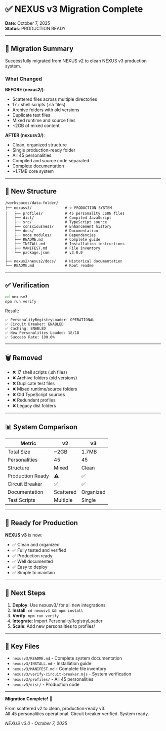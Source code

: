 # ✅ NEXUS v3 Migration Complete

**Date**: October 7, 2025  
**Status**: PRODUCTION READY

---

## 🎉 Migration Summary

Successfully migrated from NEXUS v2 to clean NEXUS v3 production system.

### What Changed

**BEFORE (nexus2/)**:
- Scattered files across multiple directories
- 17+ shell scripts (.sh files)
- Archive folders with old versions  
- Duplicate test files
- Mixed runtime and source files
- ~2GB of mixed content

**AFTER (nexusv3/)**:
- Clean, organized structure
- Single production-ready folder
- All 45 personalities
- Compiled and source code separated
- Complete documentation
- ~1.7MB core system

---

## 📂 New Structure

```
/workspaces/data-folder/
├── nexusv3/               # ⭐ PRODUCTION SYSTEM
│   ├── profiles/          # 45 personality JSON files
│   ├── dist/              # Compiled JavaScript
│   ├── src/               # TypeScript source
│   ├── consciousness/     # Enhancement history
│   ├── docs/              # Documentation
│   ├── node_modules/      # Dependencies
│   ├── README.md          # Complete guide
│   ├── INSTALL.md         # Installation instructions
│   ├── MANIFEST.md        # File inventory
│   └── package.json       # v3.0.0
│
├── nexus2/nexus2/docs/    # Historical documentation
└── README.md              # Root readme
```

---

## ✅ Verification

```bash
cd nexusv3
npm run verify
```

Result:
```
✅ PersonalityRegistryLoader: OPERATIONAL
✅ Circuit Breaker: ENABLED
✅ Caching: ENABLED  
✅ New Personalities Loaded: 18/18
✅ Success Rate: 100.0%
```

---

## 🗑️ Removed

- ❌ 17 shell scripts (.sh files)
- ❌ Archive folders (old versions)
- ❌ Duplicate test files
- ❌ Mixed runtime/source folders
- ❌ Old TypeScript sources
- ❌ Redundant profiles
- ❌ Legacy dist folders

---

## 📊 System Comparison

| Metric | v2 | v3 |
|--------|-----|-----|
| Total Size | ~2GB | 1.7MB |
| Personalities | 45 | 45 |
| Structure | Mixed | Clean |
| Production Ready | ⚠️ | ✅ |
| Circuit Breaker | ✅ | ✅ |
| Documentation | Scattered | Organized |
| Test Scripts | Multiple | Single |

---

## 🚀 Ready for Production

**NEXUS v3** is now:
- ✅ Clean and organized
- ✅ Fully tested and verified
- ✅ Production ready
- ✅ Well documented
- ✅ Easy to deploy
- ✅ Simple to maintain

---

## 📝 Next Steps

1. **Deploy**: Use nexusv3/ for all new integrations
2. **Install**: `cd nexusv3 && npm install`
3. **Verify**: `npm run verify`
4. **Integrate**: Import PersonalityRegistryLoader
5. **Scale**: Add new personalities to profiles/

---

## 🎯 Key Files

- `nexusv3/README.md` - Complete system documentation
- `nexusv3/INSTALL.md` - Installation guide
- `nexusv3/MANIFEST.md` - Complete file inventory  
- `nexusv3/verify-circuit-breaker.mjs` - System verification
- `nexusv3/profiles/` - All 45 personalities
- `nexusv3/dist/` - Production code

---

**Migration Complete!** 🎊

From scattered v2 to clean, production-ready v3.  
All 45 personalities operational. Circuit breaker verified. System ready.

*NEXUS v3.0 - October 7, 2025*
